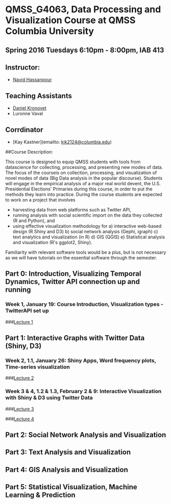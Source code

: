 # QMSS_G4063, Data Processing and Visualization Course at QMSS Columbia University

## Spring 2016 Tuesdays 6:10pm - 8:00pm, IAB 413

## Instructor:

* [Navid Hassanpour](http://navidhassanpour.com/)

## Teaching Assistants

* [Daniel Kronovet](http://kronosapiens.github.io/)
* Luronne Vaval

## Corrdinator

* [Kay Kastner](emailto: kjk2124@columbia.edu)

##Course Description:

This course is designed to equip QMSS students with tools from datascience for collecting, processing, and presenting new modes of data.  The focus of the courseis on collection, processing, and visualization of novel modes of data (Big Data analysis in the popular discourse).  Students will engage in the empirical analysis of a major real world devent, the U.S. Presidential Elections' Primaries during this course, in order to put the methods they learn into practice. During the course students are expected to work on a project that involves

* harvesting data from web platforms such as Twitter API,
* running analysis with social scientific import on the data they collected (R  and  Python), and
* using effective visualization methodology for a) interactive web-based design (R Shiny and D3) b) social network analysis (Gephi, igraph) c) text analytics and visualization (in R) d) GIS (QGIS) e) Statistical analysis and visualization (R's  ggplot2, Shiny).

Familiarity with relevant software tools would be a plus, but is not necessary as we will have tutorials on the essential software through the semester.


## Part 0:  Introduction, Visualizing Temporal Dynamics, Twitter API connection up and running

### Week  1,  January  19:  Course  Introduction,  Visualization  types  -  TwitterAPI set up

###[Lecture 1](/lectures/lecture1.md)

## Part 1:  Interactive Graphs with Twitter Data (Shiny, D3)

### Week 2, 1.1, January 26:  Shiny Apps, Word frequency plots, Time-series visualization

###[Lecture 2](/lectures/lecture2.md)

### Week 3 & 4, 1.2 & 1.3, February 2 & 9: Interactive Visualization with Shiny & D3 using Twitter Data

###[Lecture 3](/lectures/lecture3.md)

###[Lecture 4](/lectures/lecture4.md)

## Part 2:  Social Network Analysis and Visualization



## Part 3:  Text Analysis and Visualization



## Part 4:  GIS Analysis and Visualization



## Part 5:  Statistical Visualization, Machine Learning & Prediction

